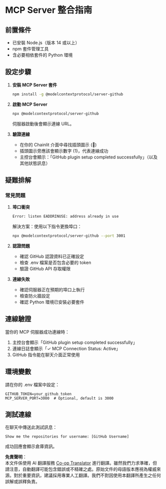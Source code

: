 <!--
CO_OP_TRANSLATOR_METADATA:
{
  "original_hash": "c4be907703b836d1a1c360db20da4de9",
  "translation_date": "2025-05-21T08:14:42+00:00",
  "source_file": "11-mcp/code_samples/github-mcp/MCP_SETUP.md",
  "language_code": "tw"
}
-->
# MCP Server 整合指南

## 前置條件
- 已安裝 Node.js（版本 14 或以上）
- npm 套件管理工具
- 含必要相依套件的 Python 環境

## 設定步驟

1. **安裝 MCP Server 套件**
   ```bash
   npm install -g @modelcontextprotocol/server-github
   ```

2. **啟動 MCP Server**
   ```bash
   npx @modelcontextprotocol/server-github
   ```
   伺服器啟動後會顯示連線 URL。

3. **驗證連線**
   - 在你的 Chainlit 介面中尋找插頭圖示 (🔌)
   - 插頭圖示旁應該會顯示數字 (1)，代表連線成功
   - 主控台會顯示：「GitHub plugin setup completed successfully」（以及其他狀態訊息）

## 疑難排解

### 常見問題

1. **埠口衝突**
   ```bash
   Error: listen EADDRINUSE: address already in use
   ```
   解決方案：使用以下指令更換埠口：
   ```bash
   npx @modelcontextprotocol/server-github --port 3001
   ```

2. **認證問題**
   - 確認 GitHub 認證資料已正確設定
   - 檢查 .env 檔案是否包含必要的 token
   - 驗證 GitHub API 存取權限

3. **連線失敗**
   - 確認伺服器正在預期的埠口上執行
   - 檢查防火牆設定
   - 確認 Python 環境已安裝必要套件

## 連線驗證

當你的 MCP 伺服器成功連線時：
1. 主控台會顯示「GitHub plugin setup completed successfully」
2. 連線日誌會顯示「✓ MCP Connection Status: Active」
3. GitHub 指令能在聊天介面正常使用

## 環境變數

請在你的 .env 檔案中設定：
```
GITHUB_TOKEN=your_github_token
MCP_SERVER_PORT=3000  # Optional, default is 3000
```

## 測試連線

在聊天中傳送此測試訊息：
```
Show me the repositories for username: [GitHub Username]
```
成功回應會顯示倉庫資訊。

**免責聲明**：  
本文件係使用 AI 翻譯服務 [Co-op Translator](https://github.com/Azure/co-op-translator) 進行翻譯。雖然我們力求準確，但請注意，自動翻譯可能包含錯誤或不精確之處。原始文件的母語版本應視為權威來源。對於重要資訊，建議採用專業人工翻譯。我們不對因使用本翻譯所產生之任何誤解或誤釋負責。